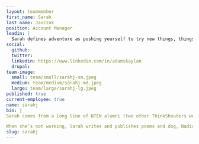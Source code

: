 ```yaml
---
layout: teammember
first_name: Sarah
last_name: Janczak
position: Account Manager
leadin: |
  Sarah defines adventure as pushing yourself to try new things, things that you’re afraid of, that end up having a positive effect. That's just the type of positive attitude we like to see in our team members.
social:
  github:
  twitter:
  linkedin: https://www.linkedin.com/in/adamskaylan
  drupal:
team-image:
  small: team/small/sarahj-sm.jpeg
  medium: team/medium/sarahj-md.jpeg
  large: team/large/sarahj-lg.jpeg
published: true
current-employee: true
name: sarahj
bio: |
Sarah comes from a long line of NTEN alumni (two other ThinkShouters were previously at NTEN). It was in her role there that she not only fell in love with nonprofit strategy but also with the nonprofit community itself and the idea of leveraging technology to help the greater good. Hearing about how nonprofits are innovating with limited resources to do the most good is inspiring to her. This role involved a lot of relationship management, a skill that will serve her well as an account manager for us at ThinkShout.

When she’s not working, Sarah writes and publishes poems and dog, Nadia serves as an incredible diligent proofreader! But the most adventurous thing? But lately her sense of adventure has turned to other hobbies -- namely lifting weights and working with a trainer, activities she’s never attempted before. “To me, that’s the definition of adventure - pushing yourself to try new things, things that you’re afraid of, that end up having a positive effect.”
slug: sarahj
---
```

